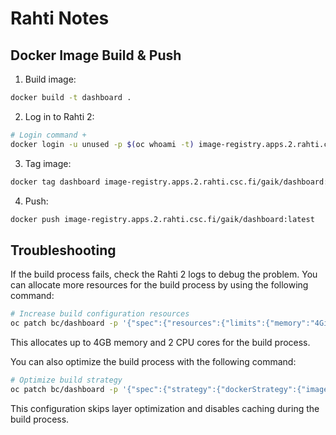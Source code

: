 # Rahti Notes

## Docker Image Build & Push

1. Build image:

```bash
docker build -t dashboard .
```

2. Log in to Rahti 2:

```bash
# Login command +
docker login -u unused -p $(oc whoami -t) image-registry.apps.2.rahti.csc.fi
```

3. Tag image:

```bash
docker tag dashboard image-registry.apps.2.rahti.csc.fi/gaik/dashboard:latest
```

4. Push:

```bash
docker push image-registry.apps.2.rahti.csc.fi/gaik/dashboard:latest
```

## Troubleshooting

If the build process fails, check the Rahti 2 logs to debug the problem. You can allocate more resources for the build process by using the following command:

```bash
# Increase build configuration resources
oc patch bc/dashboard -p '{"spec":{"resources":{"limits":{"memory":"4Gi","cpu":"2"},"requests":{"memory":"2Gi","cpu":"1"}}}}'
```

This allocates up to 4GB memory and 2 CPU cores for the build process.

You can also optimize the build process with the following command:

```bash
# Optimize build strategy
oc patch bc/dashboard -p '{"spec":{"strategy":{"dockerStrategy":{"imageOptimizationPolicy":"SkipLayers","noCache":true}}}}'
```

This configuration skips layer optimization and disables caching during the build process.
